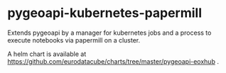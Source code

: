# pygeoapi-kubernetes-papermill

Extends pygeoapi by a manager for kubernetes jobs and a process to execute notebooks via papermill on a cluster.

A helm chart is available at https://github.com/eurodatacube/charts/tree/master/pygeoapi-eoxhub .
